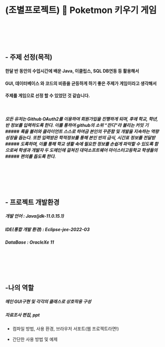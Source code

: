 
# (조별프로젝트) :speech_balloon: Poketmon 키우기 게임

<br>
<br>
<br>
<br>

## - 주제 선정(목적)

#### 한달 반 동안의 수업시간에 배운 Java, 이클립스, SQL DB연동 등 활용해서 
#### GUI, 데이터베이스 와 코드의 비중을 균등하게 하기 좋은 주제가 게임이라고 생각해서
#### 주제를 게임으로 선정 할 수 있었던 것 같습니다.

<br>

##### 모든 유저는 Github OAuth2를 이용하여 회원가입을 진행하게 되며, 후에 학교, 학년, 반 정보를 입력하도록 한다. 이를 통하여 github의 소위 “잔디"라 불리는 커밋 기##### 록을 불러와 클라이언트 스스로 하여금 본인의 꾸준함 및 개발을 지속하는 역량 성장을 돕는다. 또한 입력받은 학적정보를 통해 본인 반의 급식, 시간표 정보를 전달받##### 도록하며, 이를 통해 학교 생활 속에 필요한 정보를 손쉽게 파악할 수 있도록 함으로써 학생과 개발자 두 도메인에 걸쳐진 대덕소프트웨어 마이스터고등학교 학생들의 ##### 편의를 돕도록 한다.

<br>
<br>
<br>
<br>

## - 프로젝트 개발환경
##### 개발 언어 : Java(jdk-11.0.15.1)
##### IDE(통합 개발 환경)  : Eclipse-jee-2022-03
##### DataBase : OracleXe 11

<br>
<br>
<br>
<br>

## -나의 역할
##### 메인 GUI구현 및 각각의 클래스로 상호작용 구성
##### 자료조사 편집, ppt



- 컴파일 방법, 사용 환경, 브라우저 서포트(웹 프로젝트라면!)

- 간단한 사용 방법 및 예제
